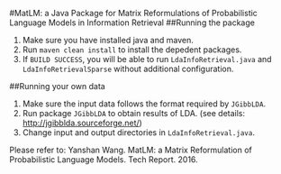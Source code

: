 #MatLM: a Java Package for Matrix Reformulations of Probabilistic Language Models in Information Retrieval
##Running the package
1. Make sure you have installed java and maven.
2. Run `maven clean install` to install the depedent packages. 
3. If `BUILD SUCCESS`, you will be able to run `LdaInfoRetrieval.java` and `LdaInfoRetrievalSparse` without additional configuration. 

##Running your own data
1. Make sure the input data follows the format required by `JGibbLDA`.
2. Run package `JGibbLDA` to obtain results of LDA. (see details: http://jgibblda.sourceforge.net/)
3. Change input and output directories in `LdaInfoRetrieval.java`.

Please refer to:
Yanshan Wang. MatLM: a Matrix Reformulation of Probabilistic Language Models. Tech Report. 2016.
